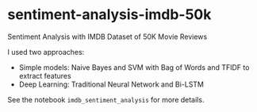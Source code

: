 # sentiment-analysis-imdb-50k
Sentiment Analysis with IMDB Dataset of 50K Movie Reviews

I used two approaches:
- Simple models: Naive Bayes and SVM with Bag of Words and TFIDF to extract features
- Deep Learning: Traditional Neural Network and Bi-LSTM

See the notebook ```imdb_sentiment_analysis``` for more details.
